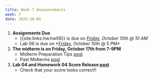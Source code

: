 ```yaml
---
title: Week 7 Announcements
week: 7
date: 2025-10-05
---
```


1. **Assignments Due**
    * {{site.links.hw.hw06}} is due on *<u>Friday</u>, October 10th @ 10 AM*
    * <!--{{site.links.lab.lab06}}-->Lab 06 is due on *<u>Friday</u>, October 10th @ 5 PM*
2. **The midterm is on Friday, October 17th from 7-9PM**
    * Midterm Preparation Tips [post](https://edstem.org/us/courses/83132/discussion/7068516)
    * Past Midterms [post](https://edstem.org/us/courses/83132/discussion/7067913)
3. **Lab 04 and Homework 04 Score Release [post](https://edstem.org/us/courses/83132/discussion/7067731)**
    * Check that your score looks correct!!